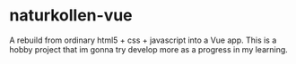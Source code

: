 # naturkollen-vue
A rebuild from ordinary html5 + css + javascript into a Vue app.
This is a hobby project that im gonna try develop 
more as a progress in my learning.

